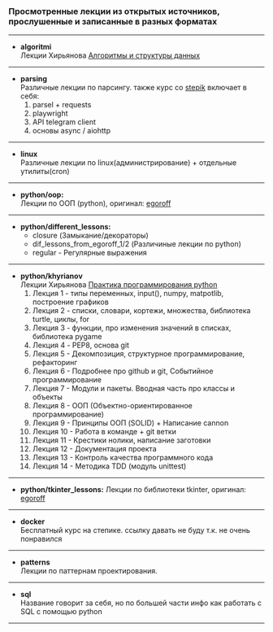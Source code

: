 ﻿### Просмотренные лекции из открытых источников, прослушенные и записанные в разных форматах
---

- **algoritmi**  
Лекции Хирьянова [Алгоритмы и структуры данных](https://www.youtube.com/playlist?list=PLRDzFCPr95fK7tr47883DFUbm4GeOjjc0)
---

- **parsing**  
Различные лекции по парсингу. также курс со [stepik](https://stepik.org/course/104774)
включает в себя:  
  1. parsel + requests 
  2. playwright 
  3. API telegram client 
  4. основы async / aiohttp
---

- **linux**  
Различные лекции по linux(администрирование) + отдельные утилиты(cron)
---


- **python/oop:**  
Лекции по ООП (python), оригинал: [egoroff](https://www.youtube.com/watch?v=jtIq61A1LLw&list=PLQAt0m1f9OHvyjJNjZK_unnLwMOXPTja8)
---

- **python/different_lessons:** 
  - closure (Замыкание/декораторы)
  - dif_lessons_from_egoroff_1/2 (Различиные лекции по python)
  - regular - Регулярные выражения
---

- **python/khyrianov**  
Лекции Хирьянова [Практика программирования python](https://www.youtube.com/playlist?list=PLRDzFCPr95fIDJUvFxvzWxg-V9BmZlMMe)
  1. Лекция 1 - типы переменных, input(), numpy, matpotlib, построение графиков
  1. Лекция 2 - списки, словари, кортежи, множества, библиотека turtle, циклы, for
  1. Лекция 3 - функции, про изменения значений в списках, библиотека pygame
  1. Лекция 4 - PEP8, основа git
  1. Лекция 5 - Декомпозиция, структурное программирование, рефакторинг
  1. Лекция 6 - Подробнее про github и git, Событийное программирование
  1. Лекция 7 - Модули и пакеты. Вводная часть про классы и объекты
  1. Лекция 8 - ООП (Объектно-ориентированное программирование)
  1. Лекция 9 - Принципы ООП (SOLID) + Написание cannon
  1.  Лекция 10 - Работа в команде + git ветки
  1.  Лекция 11 - Крестики нолики, написание заготовки
  1.  Лекция 12 - Документация проекта
  1.  Лекция 13 - Контроль качества программного кода
  1. Лекция 14 - Методика TDD (модуль unittest)
---

- **python/tkinter_lessons:** 
Лекции по библиотеки tkinter, оригинал: [egoroff](https://www.youtube.com/watch?v=mLySBcS-6p0&list=PLQAt0m1f9OHsd6U5okp1XLoYyQR0oBjMM)
---

- **docker**  
Бесплатный курс на степике. ссылку давать не буду т.к. не очень понравился
---

- **patterns**   
Лекции по паттернам проектирования.

---
- **sql**  
Название говорит за себя, но по большей части инфо как работать с SQL с помощью python
---
